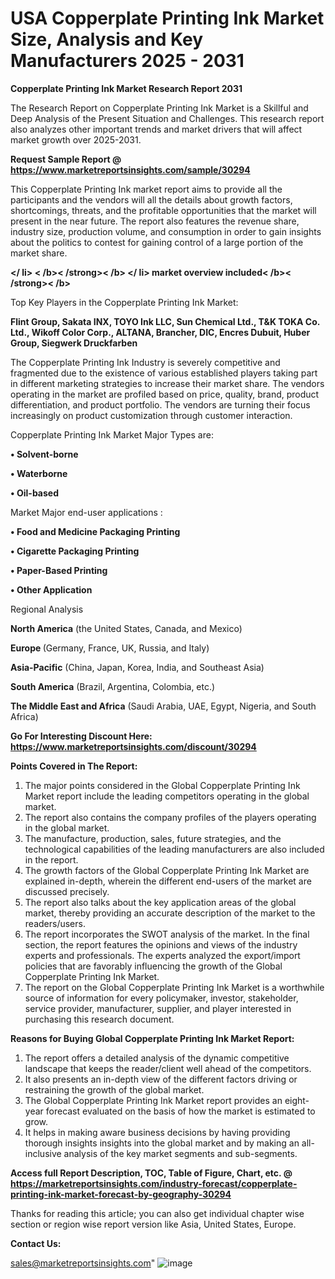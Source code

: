 # USA Copperplate Printing Ink Market Size, Analysis and Key Manufacturers 2025 - 2031

<strong>Copperplate Printing Ink Market Research Report 2031</strong>

The Research Report on Copperplate Printing Ink Market is a Skillful and Deep Analysis of the Present Situation and Challenges. This research report also analyzes other important trends and market drivers that will affect market growth over 2025-2031.

<strong>Request Sample Report @ <a href=https://www.marketreportsinsights.com/sample/30294>https://www.marketreportsinsights.com/sample/30294</a></strong>

This Copperplate Printing Ink market report aims to provide all the participants and the vendors will all the details about growth factors, shortcomings, threats, and the profitable opportunities that the market will present in the near future. The report also features the revenue share, industry size, production volume, and consumption in order to gain insights about the politics to contest for gaining control of a large portion of the market share.

<Strong></ li> < /b>< /strong>< /b> </ li> market overview included< /b>< /strong>< /b></Strong>

Top Key Players in the Copperplate Printing Ink Market:

<strong>Flint Group, Sakata INX, TOYO Ink LLC, Sun Chemical Ltd., T&K TOKA Co. Ltd., Wikoff Color Corp., ALTANA, Brancher, DIC, Encres Dubuit, Huber Group, Siegwerk Druckfarben</strong>

The Copperplate Printing Ink Industry is severely competitive and fragmented due to the existence of various established players taking part in different marketing strategies to increase their market share. The vendors operating in the market are profiled based on price, quality, brand, product differentiation, and product portfolio. The vendors are turning their focus increasingly on product customization through customer interaction.

Copperplate Printing Ink Market Major Types are:

<strong>• Solvent-borne

• Waterborne

• Oil-based</strong>

Market Major end-user applications :

<strong>• Food and Medicine Packaging Printing

• Cigarette Packaging Printing

• Paper-Based Printing

• Other Application</strong>

Regional Analysis

</u><strong><b>North America</b></strong> (the United States, Canada, and Mexico)

<strong><b>Europe </b></strong>(Germany, France, UK, Russia, and Italy)

<strong><b>Asia-Pacific</b></strong> (China, Japan, Korea, India, and Southeast Asia)

<strong><b>South America</b></strong> (Brazil, Argentina, Colombia, etc.)

<strong><b>The Middle East and Africa</b></strong> (Saudi Arabia, UAE, Egypt, Nigeria, and South Africa)

<strong>Go For Interesting Discount Here: <a href=https://www.marketreportsinsights.com/discount/30294>https://www.marketreportsinsights.com/discount/30294</a></strong>

<strong>Points Covered in The Report:</strong>
<ol>
  <li>The major points considered in the Global Copperplate Printing Ink Market report include the leading competitors operating in the global market.</li>
  <li>The report also contains the company profiles of the players operating in the global market.</li>
  <li>The manufacture, production, sales, future strategies, and the technological capabilities of the leading manufacturers are also included in the report.</li>
  <li>The growth factors of the Global Copperplate Printing Ink Market are explained in-depth, wherein the different end-users of the market are discussed precisely.</li>
  <li>The report also talks about the key application areas of the global market, thereby providing an accurate description of the market to the readers/users.</li>
  <li>The report incorporates the SWOT analysis of the market. In the final section, the report features the opinions and views of the industry experts and professionals. The experts analyzed the export/import policies that are favorably influencing the growth of the Global Copperplate Printing Ink Market.</li>
  <li>The report on the Global Copperplate Printing Ink Market is a worthwhile source of information for every policymaker, investor, stakeholder, service provider, manufacturer, supplier, and player interested in purchasing this research document.</li>
</ol>
<strong>Reasons for Buying Global Copperplate Printing Ink Market Report:</strong>

<ol>
  <li>The report offers a detailed analysis of the dynamic competitive landscape that keeps the reader/client well ahead of the competitors.</li>
  <li>It also presents an in-depth view of the different factors driving or restraining the growth of the global market.</li>
  <li>The Global Copperplate Printing Ink Market report provides an eight-year forecast evaluated on the basis of how the market is estimated to grow.</li>
  <li>It helps in making aware business decisions by having providing thorough insights insights into the global market and by making an all-inclusive analysis of the key market segments and sub-segments.</li>
</ol>
<strong>Access full Report Description, TOC, Table of Figure, Chart, etc. @ <a href=https://marketreportsinsights.com/industry-forecast/copperplate-printing-ink-market-forecast-by-geography-30294>https://marketreportsinsights.com/industry-forecast/copperplate-printing-ink-market-forecast-by-geography-30294</a></strong>


Thanks for reading this article; you can also get individual chapter wise section or region wise report version like Asia, United States, Europe.

<strong>Contact Us:</strong>

sales@marketreportsinsights.com"
![image](https://github.com/user-attachments/assets/59a0da7a-23c0-4a2f-817a-6a162e710645)
